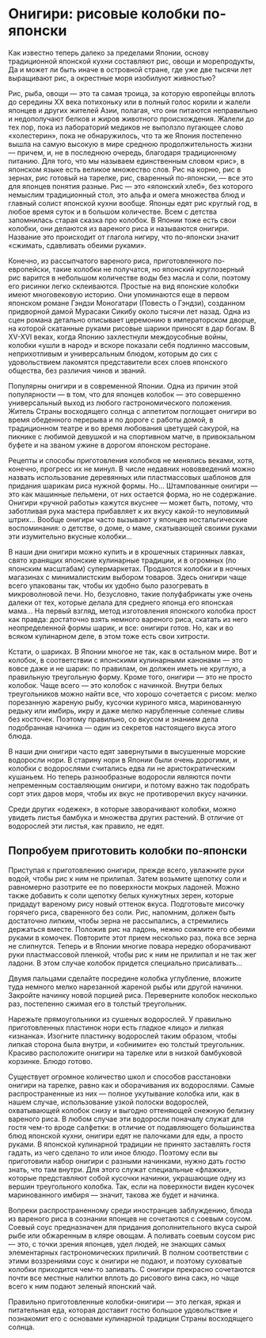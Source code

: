 # Онигири: рисовые колобки по-японски

Как известно теперь далеко за пределами Японии, основу традиционной японской кухни составляют рис, овощи и морепродукты, Да и может ли быть иначе в островной стране, где уже две тысячи лет выращивают рис, а окрестные моря изобилуют живностью?

Рис, рыба, овощи — это та самая троица, за которую европейцы вплоть до середины XX века потихоньку или в полный голос корили и жалели японцев и других жителей Азии, полагая, что они питаются неправильно и недополучают белков и жиров животного происхождения. Жалели до тех пор, пока из лабораторий медиков не выползло пугающее слово «холестерин», пока не обнаружилось, что та же Япония постепенно вышла на самую высокую в мире среднюю продолжительность жизни — причем, и, не в последнюю очередь, благодаря традиционному питанию. Для того, что мы называем единственным словом «рис», в японском языке есть великое множество слов. Рис на корню, рис в зернах, рис готовый на тарелке, рис, сваренный по-японски, — все это для японцев понятия разные. Рис — это «японский хлеб», без которого немыслим традиционный стол, это альфа и омега множества блюд и главный солист японской кухни вообще. Японцы едят рис круглый год, в любое время суток и в большом количестве. Всем с детства запомнилась старая сказка про колобок. В Японии тоже есть свои колобки, они делаются из вареного риса и называются онигири. Название это происходит от глагола нигиру, что по-японски значит «сжимать, сдавливать обеими руками».

Конечно, из рассыпчатого вареного риса, приготовленного по-европейски, такие колобки не получатся, но японский круглозерный рис варится в небольшом количестве воды без масла и соли, поэтому его рисинки легко склеиваются. Простые на вид японские колобки имеют многовековую историю. Они упоминаются еще в первом японском романе Гэндзи Моногатари \(Повесть о Гэндзи\), созданном придворной дамой Мурасаки Сикибу около тысячи лет назад. Одна из сцен романа детально описывает церемонию в императорском дворце, на которой скатанные руками рисовые шарики приносят в дар богам. В XV-XVI веках, когда Японию захлестнули междоусобные войны, колобки «ушли в народ» и вскоре показали себя подлинно массовым, неприхотливым и универсальным блюдом, которым до сих с удовольствием лакомятся представители всех слоев японского общества, без различия чинов и званий.

Популярны онигири и в современной Японии. Одна из причин этой популярности — в том, что для японцев колобок — это совершенно универсальный выход из любого гастрономического положения. Житель Страны восходящего солнца с аппетитом поглощает онигири во время обеденного перерыва и по дороге с работы домой, в традиционном театре и во время любования цветущей сакурой, на пикнике с любимой девушкой и на спортивном матче, в привокзальном буфете и на званом ужине в дорогом японском ресторане.

Рецепты и способы приготовления колобков не менялись веками, хотя, конечно, прогресс их не минул. В числе недавних нововведений можно назвать использование деревянных или пластмассовых шаблонов для придания шарикам риса нужной формы. Но... Штампованные онигири — это как машинные пельмени, от них остается форма, но не содержание. Онигири «ручной работы» кажутся вкуснее — может быть, потому, что заботливая рука мастера прибавляет к их вкусу какой-то неуловимый штрих... Вообще онигири часто вызывают у японцев ностальгические воспоминания: о детстве, о доме, о маме, скатывающей своими руками эти изумительно вкусные колобки...

В наши дни онигири можно купить и в крошечных старинных лавках, свято хранящих японские кулинарные традиции, и в огромных \(по японским масштабам\) супермаркетах. Продаются колобки и в ночных магазинах с минималистским выбором товаров. Здесь онигири чаще всего упакованы так, чтобы их удобно было разогревать в микроволновой печи. Но, безусловно, такие полуфабрикаты уже очень далеки от тех, которые делала для среднего японца его японская мама... На первый взгляд, метод изготовления японского колобка прост как правда: достаточно взять немного вареного риса, скатать из него неопределенной формы шарик, и все: онигири готов. Но, как и во всяком кулинарном деле, в этом тоже есть свои хитрости.

Кстати, о шариках. В Японии многое не так, как в остальном мире. Вот и колобок, в соответствии с японскими кулинарными канонами — это вовсе даже и не шарик: по правилам, он должен иметь не круглую, а правильную треугольную форму. Кроме того, онигири — это не просто колобок. Чаще всего — это колобок с начинкой. Внутри белых треугольников можно найти все, что хорошо сочетается с рисом: мелко порезанную жареную рыбу, кусочки куриного мяса, маринованную редьку или имбирь, икру и даже мелко нарубленные соленые сливы без косточек. Поэтому правильно, со вкусом и знанием дела подобранная начинка — один из секретов настоящего вкуса этого блюда.

В наши дни онигири часто едят завернутыми в высушенные морские водоросли нори. В старину нори в Японии были очень дорогими, и колобки с водорослями считались едва ли не аристократическим кушаньем. Но теперь разнообразные водоросли являются почти непременным составляющим онигири, и потому важно так подобрать сорт этих даров моря, чтобы их вкус не противоречил вкусу начинки.

Среди других «одежек», в которые заворачивают колобки, можно увидеть листья бамбука и множества других растений. В отличие от водорослей эти листья, как правило, не едят.

## Попробуем приготовить колобки по-японски

Приступая к приготовлению онигири, прежде всего, увлажните руки водой, чтобы рис к ним не прилипал. Затем возьмите щепотку соли и равномерно разотрите ее по поверхности мокрых ладоней. Можно также добавить к соли щепотку белых кунжутных зерен, которые придадут вареному рису новый оттенок вкуса. Подготовьте мисочку горячего риса, сваренного без соли. Рис, напомним, должен быть достаточно липким, чтобы зерна не рассыпались, а стремились держаться вместе. Положив рис на ладонь, нежно сожмите его обеими руками в комочек. Повторите этот прием несколько раз, пока все зерна не слипнутся. Теперь и в Японии многие повара нередко оборачивают руки пластмассовой пленкой, чтобы рис к ним не прилипал и не так жег ладони. В этом случае колобок придется специально присаливать...

Двумя пальцами сделайте посредине колобка углубление, вложите туда немного мелко нарезанной жареной рыбы или другой начинки. Закройте начинку новой порцией риса. Переверните колобок несколько раз, постепенно сжимая его в толстый треугольник.

Нарежьте прямоугольники из сушеных водорослей. У правильно приготовленных пластинок нори есть гладкое «лицо» и липкая «изнанка». Изогните пластинку водорослей таким образом, чтобы липкая сторона была внутри, и «обнимите» ею толстый треугольник. Красиво расположите онигири на тарелке или в низкой бамбуковой корзинке. Блюдо готово.

Существует огромное количество школ и способов расстановки онигири на тарелке, равно как и оборачивания их водорослями. Самые распространенные из них — полное укутывание колобка или, как в нашем случае, использование узкой полоски водорослей, охватывающей колобок снизу и выгодно оттеняющей снежную белизну вареного риса. В любом случае эти водоросли поначалу служат для гостя чем-то вроде салфетки: в отличие от подавляющего большинства блюд японской кухни, онигири едят не палочками для еды, а просто руками. В японской кулинарной традиции не принято заставлять гостя гадать, из чего сделано то или иное блюдо. Поэтому если вы приготовили набор онигири с разными начинками, нужно дать гостю знать, что там внутри. Для этого служат специальные «флажки», которые представляют собой кусочки начинки, украшающие одну из вершин треугольного колобка. Так, если на поверхности виден кусочек маринованного имбиря — значит, такова же будет и начинка.

Вопреки распространенному среди иностранцев заблуждению, блюда из вареного риса в сознании японцев не сочетаются с соевым соусом. Соевый соус предназначен для придания дополнительного вкуса сырой рыбе или обжаренным в кляре овощам. А поливать соевым соусом рис — это, с точки зрения японцев, удел людей, не знающих самых элементарных гастрономических приличий. В полном соответствии с этими воззрениями соус к онигири не подают, и поэтому суховатые колобки приходится чем-то запивать. С онигири прекрасно сочетаются почти все местные налитки вплоть до рисового вина сакэ, но чаще всего к ним подают зеленый японский чай.

Правильно приготовленные колобки-онигири — это легкая, яркая и питательная еда, которая доставит гостю большое удовольствие и познакомит его с основами кулинарной традиции Страны восходящего солнца.

